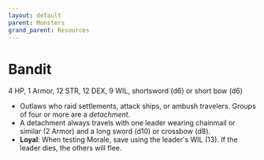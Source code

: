```yaml
---
layout: default
parent: Monsters
grand_parent: Resources
---
```


# Bandit

4 HP, 1 Armor, 12 STR, 12 DEX, 9 WIL, shortsword (d6) or short bow (d6)

- Outlaws who raid settlements, attack ships, or ambush travelers. Groups of four or more are a _detachment_.
- A detachment always travels with one leader wearing chainmail or similar (2 Armor) and a long sword (d10) or crossbow (d8).
- **Loyal**: When testing Morale, save using the leader's WIL (13). If the leader dies, the others will flee.
